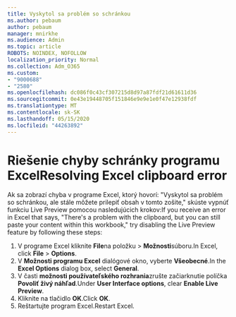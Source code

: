 ```yaml
---
title: Vyskytol sa problém so schránkou
ms.author: pebaum
author: pebaum
manager: mnirkhe
ms.audience: Admin
ms.topic: article
ROBOTS: NOINDEX, NOFOLLOW
localization_priority: Normal
ms.collection: Adm_O365
ms.custom:
- "9000688"
- "2580"
ms.openlocfilehash: dc086f0c43cf307215d8d97a87fdf21d61611d36
ms.sourcegitcommit: 0e43e19448705f151846e9e9e1e0f47e12938fdf
ms.translationtype: MT
ms.contentlocale: sk-SK
ms.lasthandoff: 05/15/2020
ms.locfileid: "44263892"
---
```

# <a name="resolving-excel-clipboard-error"></a><span data-ttu-id="5da12-102">Riešenie chyby schránky programu Excel</span><span class="sxs-lookup"><span data-stu-id="5da12-102">Resolving Excel clipboard error</span></span>

<span data-ttu-id="5da12-103">Ak sa zobrazí chyba v programe Excel, ktorý hovorí: "Vyskytol sa problém so schránkou, ale stále môžete prilepiť obsah v tomto zošite," skúste vypnúť funkciu Live Preview pomocou nasledujúcich krokov:</span><span class="sxs-lookup"><span data-stu-id="5da12-103">If you receive an error in Excel that says, "There's a problem with the clipboard, but you can still paste your content within this workbook," try disabling the Live Preview feature by following these steps:</span></span>

1. <span data-ttu-id="5da12-104">V programe Excel kliknite **File**na položku  >  **Možnosti**súboru.</span><span class="sxs-lookup"><span data-stu-id="5da12-104">In Excel, click **File** > **Options**.</span></span>
3. <span data-ttu-id="5da12-105">V **Možnosti programu Excel** dialógové okno, vyberte **Všeobecné**.</span><span class="sxs-lookup"><span data-stu-id="5da12-105">In the **Excel Options** dialog box, select **General**.</span></span>
4. <span data-ttu-id="5da12-106">V časti **možnosti používateľského rozhrania**zrušte začiarknutie políčka **Povoliť živý náhľad**.</span><span class="sxs-lookup"><span data-stu-id="5da12-106">Under **User Interface options**, clear **Enable Live Preview**.</span></span>
5. <span data-ttu-id="5da12-107">Kliknite na tlačidlo **OK**.</span><span class="sxs-lookup"><span data-stu-id="5da12-107">Click **OK**.</span></span>
6. <span data-ttu-id="5da12-108">Reštartujte program Excel.</span><span class="sxs-lookup"><span data-stu-id="5da12-108">Restart Excel.</span></span>
